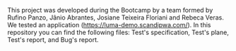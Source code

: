 This project was developed during the Bootcamp by a team formed by Rufino Panzo, Jânio Abrantes, Josiane Teixeira Floriani and Rebeca Veras.
We tested an application (https://luma-demo.scandipwa.com/). In this repository you can find the following files:
Test's specification,
Test's plane,
Test's report,
and Bug's report.
